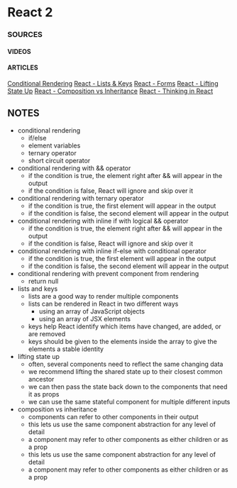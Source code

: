 # React 2

### SOURCES
#### VIDEOS
[]()
[]()
[]()

#### ARTICLES
[Conditional Rendering](https://reactjs.org/docs/conditional-rendering.html)
[React - Lists & Keys](https://reactjs.org/docs/lists-and-keys.html)
[React - Forms](https://reactjs.org/docs/forms.html)
[React - Lifting State Up](https://reactjs.org/docs/lifting-state-up.html)
[React - Composition vs Inheritance](https://reactjs.org/docs/composition-vs-inheritance.html)
[React - Thinking in React](https://reactjs.org/docs/thinking-in-react.html)


## NOTES
- conditional rendering
  - if/else
  - element variables
  - ternary operator
  - short circuit operator
- conditional rendering with && operator
  - if the condition is true, the element right after && will appear in the output
  - if the condition is false, React will ignore and skip over it
- conditional rendering with ternary operator
  - if the condition is true, the first element will appear in the output
  - if the condition is false, the second element will appear in the output
- conditional rendering with inline if with logical && operator
  - if the condition is true, the element right after && will appear in the output
  - if the condition is false, React will ignore and skip over it
- conditional rendering with inline if-else with conditional operator
  - if the condition is true, the first element will appear in the output
  - if the condition is false, the second element will appear in the output
- conditional rendering with prevent component from rendering
  - return null
- lists and keys
  - lists are a good way to render multiple components
  - lists can be rendered in React in two different ways
    - using an array of JavaScript objects
    - using an array of JSX elements
  - keys help React identify which items have changed, are added, or are removed
  - keys should be given to the elements inside the array to give the elements a stable identity
- lifting state up
  - often, several components need to reflect the same changing data
  - we recommend lifting the shared state up to their closest common ancestor
  - we can then pass the state back down to the components that need it as props
  - we can use the same stateful component for multiple different inputs
- composition vs inheritance
  - components can refer to other components in their output
  - this lets us use the same component abstraction for any level of detail
  - a component may refer to other components as either children or as a prop
  - this lets us use the same component abstraction for any level of detail
  - a component may refer to other components as either children or as a prop

